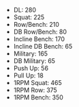 * DL: 280
*  Squat: 225
*  Row/Bench: 210
*  DB Row/Bench: 80
*  Incline Bench: 170
*  Incline DB Bench: 65
*  Military: 165
*  DB Military: 65
*  Push Up: 56
*  Pull Up: 18
*  1RPM Squat: 465
*  1RPM Row: 375
*  1RPM Bench: 350
